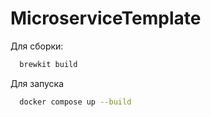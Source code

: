# MicroserviceTemplate

Для сборки:
```bash
  brewkit build
```

Для запуска
```bash
  docker compose up --build
```